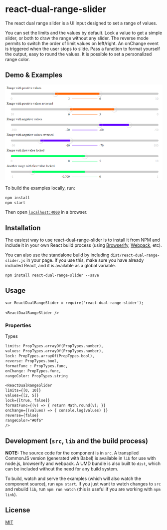 # react-dual-range-slider

The react dual range slider is a UI input designed to set a range of values.

You can set the limits and the values by default.
Lock a value to get a simple slider, or both to draw the range without any slider.
The reverse mode permits to switch the order of limit values on left/right.
An onChange event is triggered when the user stops to slide.
Pass a function to format yourself the output, easy to round the values.
It is possible to set a personalized range color.

## Demo & Examples

![alt tag](/demo/demo.png)

To build the examples locally, run:

```
npm install
npm start
```

Then open [`localhost:4000`](http://localhost:4000) in a browser.


## Installation

The easiest way to use react-dual-range-slider is to install it from NPM and include it in your own React build process (using [Browserify](http://browserify.org), [Webpack](http://webpack.github.io/), etc).

You can also use the standalone build by including `dist/react-dual-range-slider.js` in your page. If you use this, make sure you have already included React, and it is available as a global variable.

```
npm install react-dual-range-slider --save
```


## Usage

```
var ReactDualRangeSlider = require('react-dual-range-slider');

<ReactDualRangeSlider />
```

### Properties

Types
```
limits: PropTypes.arrayOf(PropTypes.number),
values: PropTypes.arrayOf(PropTypes.number),
lock: PropTypes.arrayOf(PropTypes.bool),
reverse: PropTypes.bool,
formatFunc : PropTypes.func,
onChange: PropTypes.func,
rangeColor: PropTypes.string
```

```
<ReactDualRangeSlider
limits={[0, 10]}
values={[2, 5]}
lock={[true, false]}
formatFunc={(v) => { return Math.round(v); }}
onChange={(values) => { console.log(values) }}
reverse={false}
rangeColor="#0f6"
/>
```

## Development (`src`, `lib` and the build process)

**NOTE:** The source code for the component is in `src`. A transpiled CommonJS version (generated with Babel) is available in `lib` for use with node.js, browserify and webpack. A UMD bundle is also built to `dist`, which can be included without the need for any build system.

To build, watch and serve the examples (which will also watch the component source), run `npm start`. If you just want to watch changes to `src` and rebuild `lib`, run `npm run watch` (this is useful if you are working with `npm link`).

## License

[MIT](http://spdx.org/licenses/MIT)
